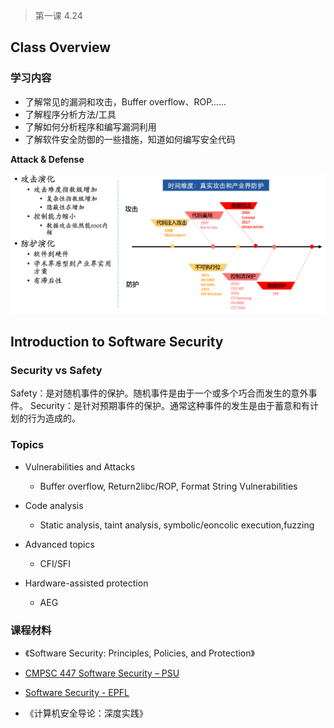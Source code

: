 >第一课 4.24
## Class Overview

### 学习内容

- 了解常见的漏洞和攻击，Buffer overflow、ROP……
- 了解程序分析方法/工具
- 了解如何分析程序和编写漏洞利用
- 了解软件安全防御的一些措施，知道如何编写安全代码

**Attack & Defense**

![image-20230424133455078](../img/4.22/image-20230424133455078.png)

## Introduction to Software Security

### Security vs Safety

Safety：是对随机事件的保护。随机事件是由于一个或多个巧合而发生的意外事件。
Security：是针对预期事件的保护。通常这种事件的发生是由于蓄意和有计划的行为造成的。

### Topics

- Vulnerabilities and Attacks

  - Buffer overflow, Return2libc/ROP, Format String Vulnerabilities

- Code analysis
  - Static analysis, taint analysis, symbolic/eoncolic execution,fuzzing
- Advanced topics
  - CFI/SFI
- Hardware-assisted protection
  - AEG

### 课程材料

- 《Software Security: Principles, Policies, and Protection》
- [CMPSC 447 Software Security – PSU](https://www.cse.psu.edu/~gxt29/teaching/cs447s19/index.html)
- [Software Security - EPFL](https://nebelwelt.net/teaching/19-412-SoSe/)

- 《计算机安全导论：深度实践》

